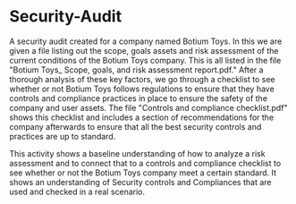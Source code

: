 # Security-Audit

A security audit created for a company named Botium Toys. In this we are given a file listing out the scope, goals assets and risk assessment of the current conditions of the Botium Toys company. This is all listed in the file "Botium Toys_ Scope, goals, and risk assessment report.pdf." After a thorough analysis of these key factors, we go through a checklist to see whether or not Botium Toys follows regulations to ensure that they have controls and compliance practices in place to ensure the safety of the company and user assets. The file "Controls and compliance checklist.pdf" shows this checklist and includes a section of recommendations for the company afterwards to ensure that all the best security controls and practices are up to standard.

This activity shows a baseline understanding of how to analyze a risk assessment and to connect that to a controls and compliance checklist to see whether or not the Botium Toys company meet a certain standard. It shows an understanding of Security controls and Compliances that are used and checked in a real scenario.